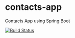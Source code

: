# contacts-app
Contacts App using Spring Boot

[![Build Status](https://travis-ci.com/chejerlakarthik/contacts-app.svg?branch=master)](https://travis-ci.com/chejerlakarthik/contacts-app)
